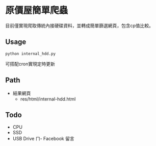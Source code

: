 # 原價屋簡單爬蟲

目前僅實現爬取傳統內接硬碟資料，並轉成簡單篩選網頁，包含cp值比較。

## Usage

```shell script
python internal_hdd.py
```

可搭配cron實現定時更新

## Path

- 結果網頁
    - res/html/internal-hdd.html
    
## Todo

- CPU
- SSD
- USB Drive
ㄇ- Facebook 留言